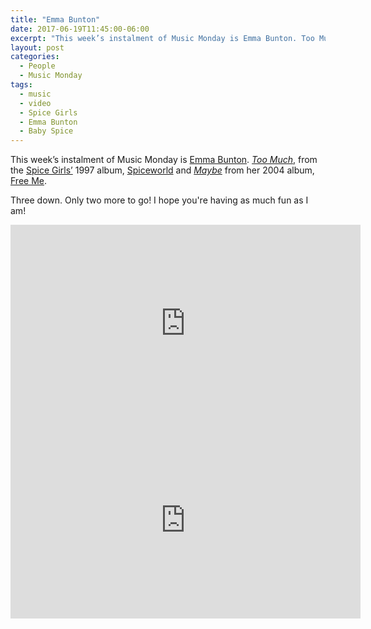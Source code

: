 ```yaml
---
title: "Emma Bunton"
date: 2017-06-19T11:45:00-06:00
excerpt: "This week’s instalment of Music Monday is Emma Bunton. Too Much from the Spice Girls’ 1997 album, Spiceworld, and Maybe from her 2004 album, Free Me."
layout: post
categories:
  - People
  - Music Monday
tags:
  - music
  - video
  - Spice Girls
  - Emma Bunton
  - Baby Spice
---
```

This week’s instalment of Music Monday is [Emma Bunton](https://en.wikipedia.org/wiki/Emma_Bunton). [_Too Much_](https://en.wikipedia.org/wiki/Too_Much_(Spice_Girls_song)), from the [Spice Girls’](https://www.thespicegirls.com/) 1997 album, [Spiceworld](https://en.wikipedia.org/wiki/Spiceworld_(album)) and [_Maybe_](https://en.wikipedia.org/wiki/Maybe_(Emma_Bunton_song)) from her 2004 album, [Free Me](https://en.wikipedia.org/wiki/Free_Me_(album)).

Three down. Only two more to go! I hope you're having as much fun as I am!

<div class="video-container">
  <iframe width="560" height="315" src="https://www.youtube.com/embed/_4VoZ6afztc" frameborder="0" allowfullscreen></iframe>
</div>

<div class="video-container">
  <iframe width="560" height="315" src="https://www.youtube.com/embed/AdW9oM6ZMME" frameborder="0" allowfullscreen></iframe>
</div>
